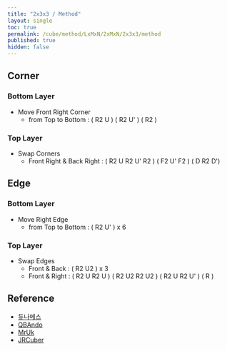 ```yaml
---
title: "2x3x3 / Method"
layout: single
toc: true
permalink: /cube/method/LxMxN/2xMxN/2x3x3/method
published: true
hidden: false
---
```


<head>
  <base target="_blank">
</head>



## Corner

### Bottom Layer

- Move Front Right Corner
  - from Top to Bottom : ( R2 U ) ( R2 U' ) ( R2 )

### Top Layer

- Swap Corners
  - Front Right & Back Right : ( R2 U R2 U' R2 ) ( F2 U' F2 ) ( D R2 D')



## Edge

### Bottom Layer

- Move Right Edge
  - from Top to Bottom : ( R2 U' ) x 6

### Top Layer

- Swap Edges
  - Front & Back : ( R2 U2 ) x 3
  - Front & Right : ( R2 U R2 U ) ( R2 U2 R2 U2 ) ( R2 U R2 U' ) ( R )



## Reference

- [듀나메스](https://youtu.be/1mI0hufDqzU)
- [QBAndo](https://youtu.be/s6w3XoIqIpE)
- [MrUk](https://youtu.be/KSs928xIwKg)
- [JRCuber](https://youtu.be/pbv652cE1AU)
